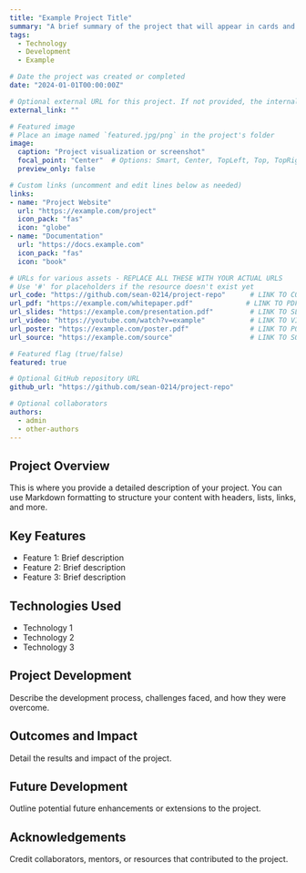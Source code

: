 ```yaml
---
title: "Example Project Title"
summary: "A brief summary of the project that will appear in cards and list views. Keep it concise but informative."
tags:
  - Technology
  - Development
  - Example

# Date the project was created or completed
date: "2024-01-01T00:00:00Z"

# Optional external URL for this project. If not provided, the internal project page will be used.
external_link: ""

# Featured image
# Place an image named `featured.jpg/png` in the project's folder
image:
  caption: "Project visualization or screenshot"
  focal_point: "Center"  # Options: Smart, Center, TopLeft, Top, TopRight, Left, Right, BottomLeft, Bottom, BottomRight
  preview_only: false

# Custom links (uncomment and edit lines below as needed)
links:
- name: "Project Website"
  url: "https://example.com/project"
  icon_pack: "fas"
  icon: "globe"
- name: "Documentation"
  url: "https://docs.example.com"
  icon_pack: "fas"
  icon: "book"

# URLs for various assets - REPLACE ALL THESE WITH YOUR ACTUAL URLS
# Use '#' for placeholders if the resource doesn't exist yet
url_code: "https://github.com/sean-0214/project-repo"      # LINK TO CODE REPOSITORY
url_pdf: "https://example.com/whitepaper.pdf"             # LINK TO PDF DOCUMENTATION
url_slides: "https://example.com/presentation.pdf"         # LINK TO SLIDES
url_video: "https://youtube.com/watch?v=example"           # LINK TO VIDEO DEMO
url_poster: "https://example.com/poster.pdf"               # LINK TO POSTER
url_source: "https://example.com/source"                   # LINK TO SOURCE

# Featured flag (true/false)
featured: true

# Optional GitHub repository URL
github_url: "https://github.com/sean-0214/project-repo"

# Optional collaborators
authors:
  - admin
  - other-authors
---
```


## Project Overview

This is where you provide a detailed description of your project. You can use Markdown formatting to structure your content with headers, lists, links, and more.

## Key Features

- Feature 1: Brief description
- Feature 2: Brief description
- Feature 3: Brief description

## Technologies Used

- Technology 1
- Technology 2
- Technology 3

## Project Development

Describe the development process, challenges faced, and how they were overcome.

## Outcomes and Impact

Detail the results and impact of the project.

## Future Development

Outline potential future enhancements or extensions to the project.

## Acknowledgements

Credit collaborators, mentors, or resources that contributed to the project.

<!-- ADD FEATURED.JPG IMAGE TO THIS DIRECTORY -->
<!-- Recommended image size: 1200x800 pixels (3:2 ratio) -->
<!-- Keep file size under 500KB for optimal performance -->

<!-- FOR ADDITIONAL IMAGES: -->
<!-- 1. Create a 'gallery' folder in this directory -->
<!-- 2. Add images there named image1.jpg, image2.jpg, etc. -->
<!-- 3. Reference them in the text using relative links -->

<!-- FOR ADDITIONAL RESOURCES: -->
<!-- 1. Create a 'resources' folder in this directory -->
<!-- 2. Add supplementary files there -->
<!-- 3. Reference them in the text using relative links -->

